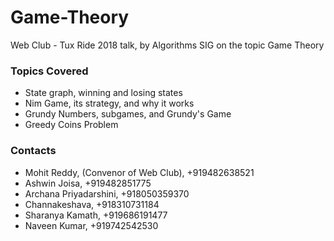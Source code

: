 # Game-Theory
Web Club - Tux Ride 2018 talk, by Algorithms SIG on the topic Game Theory

### Topics Covered
- State graph, winning and losing states
- Nim Game, its strategy, and why it works
- Grundy Numbers, subgames, and Grundy's Game
- Greedy Coins Problem

### Contacts
- Mohit Reddy, (Convenor of Web Club), +919482638521
- Ashwin Joisa, +919482851775
- Archana Priyadarshini, +918050359370
- Channakeshava, +918310731184
- Sharanya Kamath, +919686191477
- Naveen Kumar, +919742542530